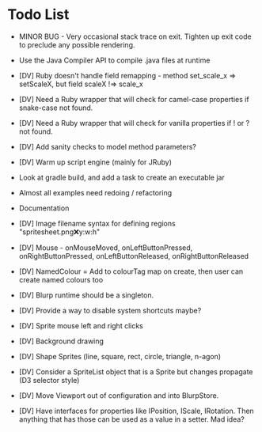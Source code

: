 # Todo List
* MINOR BUG - Very occasional stack trace on exit. Tighten up exit code to preclude any possible rendering.
* Use the Java Compiler API to compile .java files at runtime
* [DV] Ruby doesn't handle field remapping - method set_scale_x => setScaleX, but field scaleX !=> scale_x
* [DV] Need a Ruby wrapper that will check for camel-case properties if snake-case not found.
* [DV] Need a Ruby wrapper that will check for vanilla properties if ! or ? not found.
* [DV] Add sanity checks to model method parameters?
* [DV] Warm up script engine (mainly for JRuby)
* Look at gradle build, and add a task to create an executable jar
* Almost all examples need redoing / refactoring
* Documentation

* [DV] Image filename syntax for defining regions "spritesheet.png:x:y:w:h"
* [DV] Mouse - onMouseMoved, onLeftButtonPressed, onRightButtonPressed, onLeftButtonReleased, onRightButtonReleased
* [DV] NamedColour = Add to colourTag map on create, then user can create named colours too
* [DV] Blurp runtime should be a singleton.
* [DV] Provide a way to disable system shortcuts maybe?
* [DV] Sprite mouse left and right clicks
* [DV] Background drawing
* [DV] Shape Sprites (line, square, rect, circle, triangle, n-agon)
* [DV] Consider a SpriteList object that is a Sprite but changes propagate (D3 selector style)
* [DV] Move Viewport out of configuration and into BlurpStore.
* [DV] Have interfaces for properties like IPosition, IScale, IRotation. Then anything that has those can be used as a value in a setter. Mad idea?


